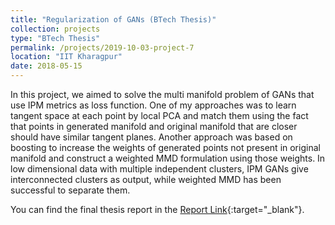 ```yaml
---
title: "Regularization of GANs (BTech Thesis)"
collection: projects
type: "BTech Thesis"
permalink: /projects/2019-10-03-project-7
location: "IIT Kharagpur"
date: 2018-05-15
---
```


In this project, we aimed to solve the multi manifold problem of GANs that use IPM metrics as loss function. One of my approaches was to learn tangent space at each point by local PCA and match them using the fact that points in generated manifold and original manifold that are closer should have similar tangent planes. Another approach was based on boosting to increase the weights of generated points not present in original manifold and construct a weighted MMD formulation using those weights. In low dimensional data with multiple independent clusters, IPM GANs give interconnected clusters as output, while weighted MMD has been successful to separate them.

You can find the final thesis report in the [Report Link](https://github.com/abhishekpanigrahi1996/BTP/blob/master/btp_final.pdf){:target="_blank"}.